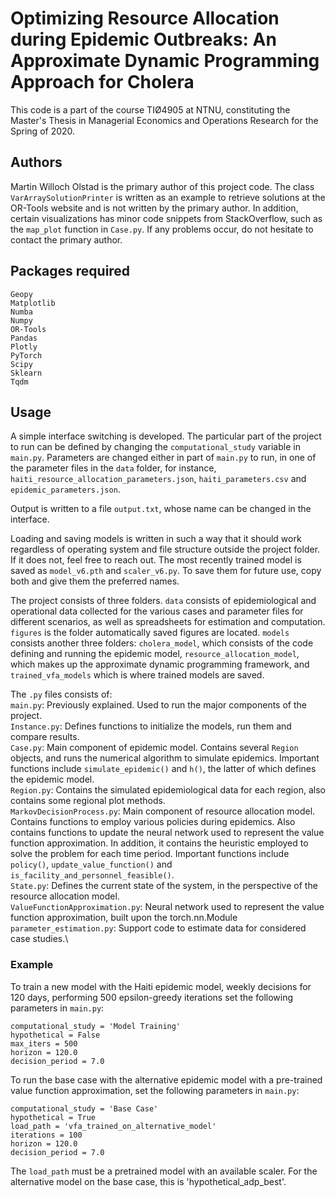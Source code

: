 # Optimizing Resource Allocation during Epidemic Outbreaks: An Approximate Dynamic Programming Approach for Cholera
This code is a part of the course TIØ4905 at NTNU, constituting the Master's Thesis in Managerial Economics and Operations Research for the Spring of 2020.

## Authors
Martin Willoch Olstad is the primary author of this project code. The class ```VarArraySolutionPrinter``` is written as an example to retrieve solutions at the OR-Tools website and is not written by the primary author. In addition, certain visualizations has 
minor code snippets from StackOverflow, such as the ```map_plot``` function in ```Case.py```. If any problems occur, do not hesitate to contact the primary author.

## Packages required
```
Geopy
Matplotlib
Numba
Numpy
OR-Tools
Pandas
Plotly
PyTorch
Scipy
Sklearn
Tqdm
```

## Usage
A simple interface switching is developed. The particular part of the project to run can be defined by changing the ```computational_study``` variable in ```main.py```. Parameters are changed either in part of ```main.py``` to run, in one of the parameter files in the ```data``` folder, for instance, ```haiti_resource_allocation_parameters.json```, ```haiti_parameters.csv``` and ```epidemic_parameters.json```.

Output is written to a file ```output.txt```, whose name can be changed in the interface. 

Loading and saving models is written in such a way that it should work regardless of operating system and file structure outside the project folder. If it does not, feel free to reach out. The most recently trained model is saved as ```model_v6.pth``` and ```scaler_v6.py```. To save them for future use, copy both and give them the preferred names. 

The project consists of three folders. ```data``` consists of epidemiological and operational data collected for the various cases and parameter files for different scenarios, as well as spreadsheets for estimation and computation. ```figures``` is the folder automatically saved figures are located. ```models``` consists another three folders: ```cholera_model```, which consists of the code defining and running the epidemic model, ```resource_allocation_model```, which makes up the approximate dynamic programming framework, and ```trained_vfa_models``` which is where trained models are saved.

The ```.py``` files consists of:\
```main.py```: Previously explained. Used to run the major components of the project.\
```Instance.py```: Defines functions to initialize the models, run them and compare results.\
```Case.py```: Main component of epidemic model. Contains several ```Region``` objects, and runs the numerical algorithm to simulate epidemics. Important functions include ```simulate_epidemic()``` and ```h()```, the latter of which defines the epidemic model.\
```Region.py```: Contains the simulated epidemiological data for each region, also contains some regional plot methods.\
```MarkovDecisionProcess.py```: Main component of resource allocation model. Contains functions to employ various policies during epidemics. Also contains functions to update the neural network used to represent the value function approximation. In addition, it contains the heuristic employed to solve the problem for each time period. Important functions include ```policy()```, ```update_value_function()``` and ```is_facility_and_personnel_feasible()```.\
```State.py```: Defines the current state of the system, in the perspective of the resource allocation model.\
```ValueFunctionApproximation.py```: Neural network used to represent the value function approximation, built upon the torch.nn.Module\
```parameter_estimation.py```: Support code to estimate data for considered case studies.\

### Example
To train a new model with the Haiti epidemic model, weekly decisions for 120 days, performing 500 epsilon-greedy iterations set the following parameters in ```main.py```:
```
computational_study = 'Model Training'
hypothetical = False
max_iters = 500
horizon = 120.0
decision_period = 7.0
```

To run the base case with the alternative epidemic model with a pre-trained value function approximation, set the following parameters in ```main.py```:
```
computational_study = 'Base Case'
hypothetical = True
load_path = 'vfa_trained_on_alternative_model'
iterations = 100
horizon = 120.0
decision_period = 7.0
```
The ```load_path``` must be a pretrained model with an available scaler. For the alternative model on the base case, this is 'hypothetical_adp_best'.